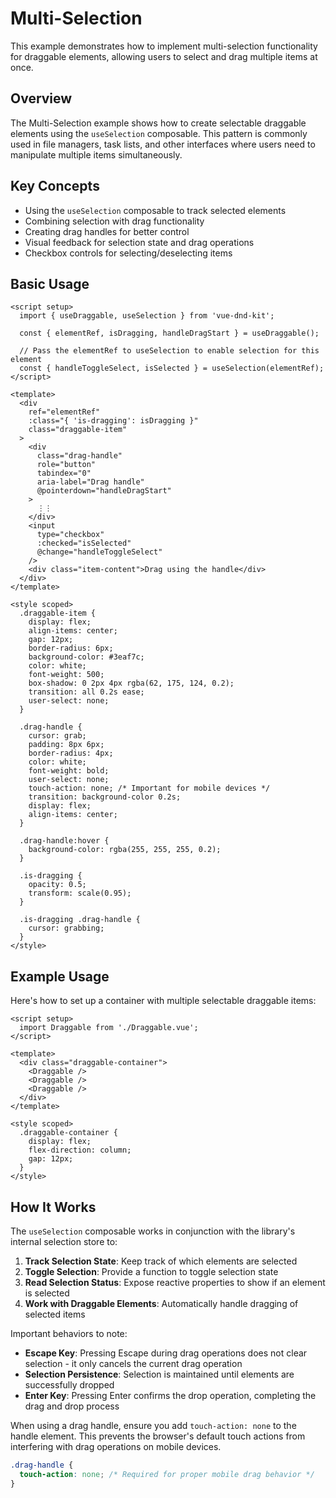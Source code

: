 <script setup>
import Example from '@examples/MultiSelection/Example.vue';
</script>

# Multi-Selection

This example demonstrates how to implement multi-selection functionality for draggable elements, allowing users to select and drag multiple items at once.

## Overview

The Multi-Selection example shows how to create selectable draggable elements using the `useSelection` composable. This pattern is commonly used in file managers, task lists, and other interfaces where users need to manipulate multiple items simultaneously.

<Example />

## Key Concepts

- Using the `useSelection` composable to track selected elements
- Combining selection with drag functionality
- Creating drag handles for better control
- Visual feedback for selection state and drag operations
- Checkbox controls for selecting/deselecting items

## Basic Usage

```vue
<script setup>
  import { useDraggable, useSelection } from 'vue-dnd-kit';

  const { elementRef, isDragging, handleDragStart } = useDraggable();

  // Pass the elementRef to useSelection to enable selection for this element
  const { handleToggleSelect, isSelected } = useSelection(elementRef);
</script>

<template>
  <div
    ref="elementRef"
    :class="{ 'is-dragging': isDragging }"
    class="draggable-item"
  >
    <div
      class="drag-handle"
      role="button"
      tabindex="0"
      aria-label="Drag handle"
      @pointerdown="handleDragStart"
    >
      ⋮⋮
    </div>
    <input
      type="checkbox"
      :checked="isSelected"
      @change="handleToggleSelect"
    />
    <div class="item-content">Drag using the handle</div>
  </div>
</template>

<style scoped>
  .draggable-item {
    display: flex;
    align-items: center;
    gap: 12px;
    border-radius: 6px;
    background-color: #3eaf7c;
    color: white;
    font-weight: 500;
    box-shadow: 0 2px 4px rgba(62, 175, 124, 0.2);
    transition: all 0.2s ease;
    user-select: none;
  }

  .drag-handle {
    cursor: grab;
    padding: 8px 6px;
    border-radius: 4px;
    color: white;
    font-weight: bold;
    user-select: none;
    touch-action: none; /* Important for mobile devices */
    transition: background-color 0.2s;
    display: flex;
    align-items: center;
  }

  .drag-handle:hover {
    background-color: rgba(255, 255, 255, 0.2);
  }

  .is-dragging {
    opacity: 0.5;
    transform: scale(0.95);
  }

  .is-dragging .drag-handle {
    cursor: grabbing;
  }
</style>
```

## Example Usage

Here's how to set up a container with multiple selectable draggable items:

```vue
<script setup>
  import Draggable from './Draggable.vue';
</script>

<template>
  <div class="draggable-container">
    <Draggable />
    <Draggable />
    <Draggable />
  </div>
</template>

<style scoped>
  .draggable-container {
    display: flex;
    flex-direction: column;
    gap: 12px;
  }
</style>
```

## How It Works

The `useSelection` composable works in conjunction with the library's internal selection store to:

1. **Track Selection State**: Keep track of which elements are selected
2. **Toggle Selection**: Provide a function to toggle selection state
3. **Read Selection Status**: Expose reactive properties to show if an element is selected
4. **Work with Draggable Elements**: Automatically handle dragging of selected items

Important behaviors to note:

- **Escape Key**: Pressing Escape during drag operations does not clear selection - it only cancels the current drag operation
- **Selection Persistence**: Selection is maintained until elements are successfully dropped
- **Enter Key**: Pressing Enter confirms the drop operation, completing the drag and drop process

When using a drag handle, ensure you add `touch-action: none` to the handle element. This prevents the browser's default touch actions from interfering with drag operations on mobile devices.

```css
.drag-handle {
  touch-action: none; /* Required for proper mobile drag behavior */
}
```
